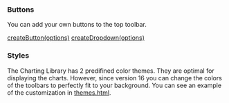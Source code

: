 ### Buttons

You can add your own buttons to the top toolbar.

[createButton(options)](Widget-Methods#createbuttonoptions)
[createDropdown(options)](Widget-Methods#createdropdownoptions)

### Styles

The Charting Library has 2 predifined color themes. They are optimal for displaying the charts. However, since version 16 you can change the colors of the toolbars to perfectly fit to your background. You can see an example of the customization in [themes.html](https://github.com/tradingview/charting_library/blob/master/themed.html).
